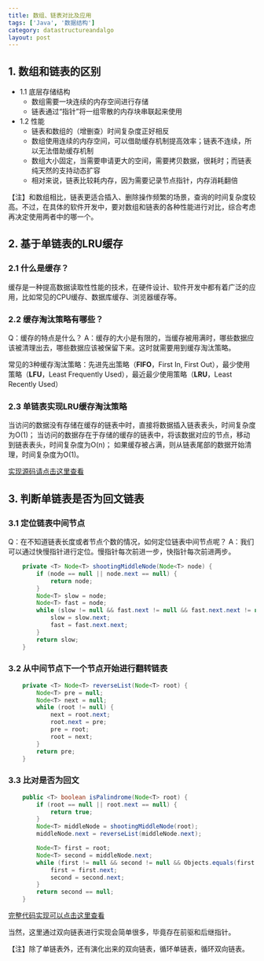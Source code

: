 ```yaml
---
title: 数组、链表对比及应用
tags: ['Java', '数据结构']
category: datastructureandalgo
layout: post
---
```


## 1. 数组和链表的区别
- 1.1 底层存储结构
	- 数组需要一块连续的内存空间进行存储
	- 链表通过“指针”将一组零散的内存块串联起来使用
- 1.2 性能
	- 链表和数组的（增删查）时间复杂度正好相反
	- 数组使用连续的内存空间，可以借助缓存机制提高效率；链表不连续，所以无法借助缓存机制
	- 数组大小固定，当需要申请更大的空间，需要拷贝数据，很耗时；而链表纯天然的支持动态扩容
	- 相对来说，链表比较耗内存，因为需要记录节点指针，内存消耗翻倍

【注】和数组相比，链表更适合插入、删除操作频繁的场景，查询的时间复杂度较高。不过，在具体的软件开发中，要对数组和链表的各种性能进行对比，综合考虑再决定使用两者中的哪一个。

## 2. 基于单链表的LRU缓存
### 2.1 什么是缓存？
缓存是一种提高数据读取性性能的技术，在硬件设计、软件开发中都有着广泛的应用，比如常见的CPU缓存、数据库缓存、浏览器缓存等。

### 2.2 缓存淘汰策略有哪些？
Q：缓存的特点是什么？
A：缓存的大小是有限的，当缓存被用满时，哪些数据应该被清理出去，哪些数据应该被保留下来。这时就需要用到缓存淘汰策略。

常见的3种缓存淘汰策略：先进先出策略（**FIFO**，First In, First Out），最少使用策略（**LFU**，Least Frequently Used），最近最少使用策略（**LRU**，Least Recently Used）

### 2.3 单链表实现LRU缓存淘汰策略
当访问的数据没有存储在缓存的链表中时，直接将数据插入链表表头，时间复杂度为O(1)；
当访问的数据存在于存储的缓存的链表中，将该数据对应的节点，移动到链表表头，时间复杂度为O(n)；
如果缓存被占满，则从链表尾部的数据开始清理，时间复杂度为O(1)。

[实现源码请点击这里查看](https://github.com/buildupchao/AlgorithmAndDataStructure/blob/master/src/main/java/com/buildupchao/datastructure/basic/list/LRUCache.java)

## 3. 判断单链表是否为回文链表
### 3.1 定位链表中间节点
Q：在不知道链表长度或者节点个数的情况，如何定位链表中间节点呢？
A：我们可以通过快慢指针进行定位。慢指针每次前进一步，快指针每次前进两步。

```Java
	private <T> Node<T> shootingMiddleNode(Node<T> node) {
		if (node == null || node.next == null) {
			return node;
		}
		Node<T> slow = node;
		Node<T> fast = node;
		while (slow != null && fast.next != null && fast.next.next != null) {
			slow = slow.next;
			fast = fast.next.next;
		}
		return slow;
	}
```

### 3.2 从中间节点下一个节点开始进行翻转链表
```Java
	private <T> Node<T> reverseList(Node<T> root) {
		Node<T> pre = null;
		Node<T> next = null;
		while (root != null) {
			next = root.next;
			root.next = pre;
			pre = root;
			root = next;
		}
		return pre;
	}
```

### 3.3 比对是否为回文
```Java
	public <T> boolean isPalindrome(Node<T> root) {
		if (root == null || root.next == null) {
			return true;
		}
		Node<T> middleNode = shootingMiddleNode(root);
		middleNode.next = reverseList(middleNode.next);

		Node<T> first = root;
		Node<T> second = middleNode.next;
		while (first != null && second != null && Objects.equals(first.data, second.data)) {
			first = first.next;
			second = second.next;
		}
		return second == null;
	}
```

[完整代码实现可以点击这里查看](https://github.com/buildupchao/AlgorithmAndDataStructure/blob/master/src/main/java/com/buildupchao/datastructure/basic/list/PalindromeListChecker.java)

当然，这里通过双向链表进行实现会简单很多，毕竟存在前驱和后继指针。

【注】除了单链表外，还有演化出来的双向链表，循环单链表，循环双向链表。
